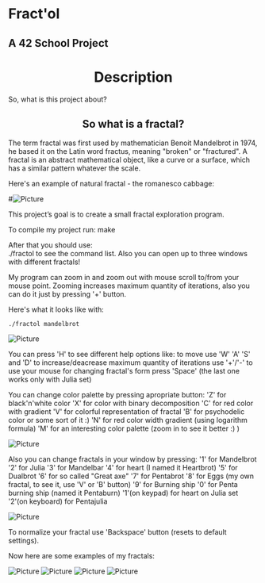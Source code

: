 # 								Fract'ol
##						  A 42 School Project

<h1 align="center">Description</h1>

So, what is this project about?  
<h2 align="center">So what is a fractal?</h1>
	The term fractal was first used by mathematician Benoit Mandelbrot in 1974,
	he based it on the Latin word fractus, meaning "broken" or "fractured".
	A fractal is an abstract mathematical object, like a curve or a surface,
	which has a similar pattern whatever the scale.  

Here's an example of natural fractal - the romanesco cabbage:

#![Picture]()

This project’s goal is to create a small fractal exploration program.  

To compile my project run:
	make

After that you should use:  
	./fractol
to see the command list. Also you can open up to three windows with different fractals!

My program can zoom in and zoom out with mouse scroll to/from your mouse point.
Zooming increases maximum quantity of iterations, also you can do it just by pressing '+' button.  

Here's what it looks like with:

	./fractol mandelbrot

![Picture]()

You can press 'H' to see different help options like:
	to move use 'W' 'A' 'S' and 'D'
	to increase/deacrease maximum quantity of iterations use '+'/'-'
	to use your mouse for changing fractal's form press 'Space'
		(the last one works only with Julia set)

You can change color palette by pressing apropriate button:
	'Z' for black'n'white color
	'X' for color with binary decomposition
	'C' for red color with gradient
	'V' for colorful representation of fractal
	'B' for psychodelic color or some sort of it :)
	'N' for red color width gradient (using logarithm formula)
	'M' for an interesting color palette (zoom in to see it better :) )

![Picture]()

Also you can change fractals in your window by pressing:
	'1' for Mandelbrot
	'2' for Julia
	'3' for Mandelbar
	'4' for heart (I named it Heartbrot)
	'5' for Dualbrot
	'6' for so called "Great axe"
	'7' for Pentabrot
	'8' for Eggs (my own fractal, to see it, use 'V' or 'B' button)
	'9' for Burning ship
	'0' for Penta burning ship (named it Pentaburn)
	'1'(on keypad) for heart on Julia set
	'2'(on keyboard) for Pentajulia

![Picture]()

To normalize your fractal use 'Backspace' button (resets to default settings).

Now here are some examples of my fractals:

![Picture]()
![Picture]()
![Picture]()
![Picture]()

